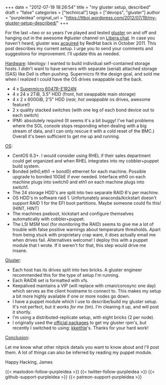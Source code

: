+++
date = "2012-07-19 18:26:54"
title = "my gluster setup, described"
draft = "false"
categories = ["technical"]
tags = ["devops", "gluster"]
author = "purpleidea"
original_url = "https://ttboj.wordpress.com/2012/07/19/my-gluster-setup-described/"
+++

For the last ~two or so years I've played and tested <a href="http://download.gluster.com/pub/gluster/glusterfs/LATEST/CentOS/">gluster</a> on and off and hanging out in the awesome #gluster channel on <a href="https://libera.chat/">Libera.chat</a>. In case you haven't heard, gluster was <a href="http://www.redhat.com/promo/storage/press-release.html">acquired</a> by RedHat back in October 2011. This post describes my current setup. I urge you to send your comments and suggestions for improvement. I'll update this as needed.

<span style="text-decoration:underline;">Hardware</span>:
Ideology: I wanted to build individual self-contained storage hosts. I didn't want to have servers with separate (serial) attached storage (SAS) like Dell is often pushing. Supermicro fit the design goal, and sold me when I realized I could have the OS drives swappable out the back.
<ul>
	<li>4 x <a href="http://www.supermicro.com/products/system/4u/6047/ssg-6047r-e1r24n.cfm">Supermicro 6047R-E1R24N</a></li>
	<li>4 x 24 x 2TiB, 3.5" HDD (front, hot swappable main storage)</li>
	<li>4 x 2 x 600GiB, 2'5" HDD (<em>rear, hot swappable</em> os drives, awesome feature!)</li>
	<li>2 x quality stacked switches (with one leg of each bond device out to each switch)</li>
	<li>IPMI: absolutely required (It seems it's a bit buggy! I've had problems where the SOL console stops responding when dealing with a big stream of data, and I can only rescue it with a cold reset of the BMC.) Overall it's been sufficient to get me up and running.</li>
</ul>
<span style="text-decoration:underline;">OS</span>:
<ul>
	<li>CentOS 6.3+. I would consider using RHEL if their sales department could get organized and when RHEL integrates into my cobbler+puppet build system.</li>
	<li>Bonded (eth0,eth1 -&gt; bond0) ethernet for each machine. Possible upgrade to bonded 10GbE if ever needed. Interface eth0 on each machine plugs into switch0 and eth1 on each machine plugs into switch1.</li>
	<li>The 24 storage HDD's are split into two separate RAID 6's per machine.</li>
	<li>OS HDD's in software raid 1. Unfortunately anaconda/kickstart doesn't support RAID 1 for the EFI boot partitions. Maybe someone could fix this! (HINT, HINT)</li>
	<li>The machines pxeboot, kickstart and configure themselves automatically with cobbler+puppet.</li>
	<li>The LSI MSM tool (for monitoring the RAID) seems to give me a lot of trouble with false positive warnings about temperature thresholds. Apart from being stuck with proprietary crap ware, it does actually email me when drives fail. Alternatives welcome! I deploy this with a puppet module that I wrote. If it weren't for that, this step would drive me insane.</li>
</ul>
<span style="text-decoration:underline;">Gluster</span>:
<ul>
	<li>Each host has its drives split into two bricks. A gluster engineer recommended this for the type of setup I'm running.</li>
	<li>Each RAID6 set is formatted with xfs.</li>
	<li>Keepalived maintains a VIP (will replace with cman/corosync one day) which serves as the client hostname to connect to. This makes my setup a bit more highly available if one or more nodes go down.</li>
	<li>I have a puppet module which I use to describe/build my gluster setup. It's not perfect, but it <em>works for me</em> (tm). I'm cleaning it up, and will post it shortly.</li>
	<li>I'm using a distributed-replicate setup, with eight bricks (2 per node).</li>
	<li>I originally used the <a href="http://download.gluster.com/pub/gluster/glusterfs/LATEST/CentOS/">official packages</a> to get my gluster rpm's, but recently I switched to using: <a href="http://repos.fedorapeople.org/repos/kkeithle/glusterfs/epel-6/x86_64/">kkeithle</a>'s. Thanks for your hard work!</li>
</ul>
<span style="text-decoration:underline;">Conclusion</span>:

Let me know what other nitpick details you want to know about and I'll post them. A lot of things can also be inferred by reading my puppet module.

Happy Hacking,
James

{{< mastodon-follow-purpleidea >}}
{{< twitter-follow-purpleidea >}}
{{< github-support-purpleidea >}}
{{< patreon-support-purpleidea >}}

